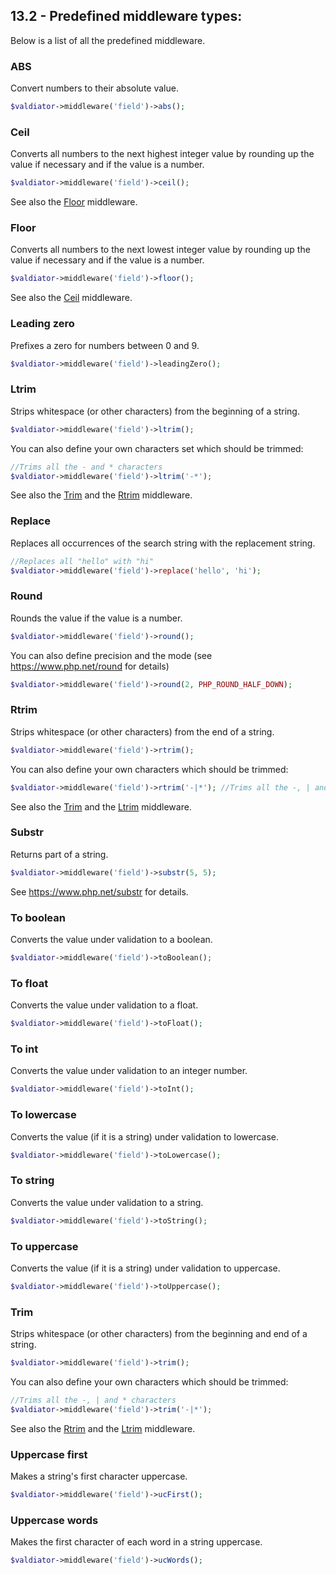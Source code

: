 ## 13.2 - Predefined middleware types:

Below is a list of all the predefined middleware.

### ABS

Convert numbers to their absolute value.

```php
$valdiator->middleware('field')->abs();
```



### Ceil

Converts all numbers to the next highest integer value by rounding up the value if necessary and if the value is a number.

```php
$valdiator->middleware('field')->ceil();
```

See also the [Floor](#floor) middleware.



### Floor
Converts all numbers to the next lowest integer value by rounding up the value if necessary and if the value is a number.

```php
$valdiator->middleware('field')->floor();
```

See also the [Ceil](#ceil) middleware.



### Leading zero

Prefixes a zero for numbers between 0 and 9.

```php
$valdiator->middleware('field')->leadingZero();
```



### Ltrim

Strips whitespace (or other characters) from the beginning of a string.

```php
$valdiator->middleware('field')->ltrim();
```

You can also define your own characters set which should be trimmed:

```php
//Trims all the - and * characters
$valdiator->middleware('field')->ltrim('-*');
```

See also the [Trim](#trim) and the [Rtrim](#rtrim) middleware.



### Replace

Replaces all occurrences of the search string with the replacement string.

```php
//Replaces all "hello" with "hi"
$valdiator->middleware('field')->replace('hello', 'hi'); 
```



### Round

Rounds the value if the value is a number.

```php
$valdiator->middleware('field')->round();
```

You can also define precision and the mode (see https://www.php.net/round for details)

```php
$valdiator->middleware('field')->round(2, PHP_ROUND_HALF_DOWN);
```



### Rtrim

Strips whitespace (or other characters) from the end of a string.

```php
$valdiator->middleware('field')->rtrim();
```

You can also define your own characters which should be trimmed:

```php
$valdiator->middleware('field')->rtrim('-|*'); //Trims all the -, | and * characters
```

See also the [Trim](#trim) and the [Ltrim](#ltrim) middleware.



### Substr

Returns part of a string.

```php
$valdiator->middleware('field')->substr(5, 5);
```

See https://www.php.net/substr for details.



### To boolean
Converts the value under validation to a boolean.

```php
$valdiator->middleware('field')->toBoolean();
```



### To float

Converts the value under validation to a float.

```php
$valdiator->middleware('field')->toFloat();
```



### To int

Converts the value under validation to an integer number.

```php
$valdiator->middleware('field')->toInt();
```



### To lowercase

Converts the value (if it is a string) under validation to lowercase.

```php
$valdiator->middleware('field')->toLowercase();
```



### To string

Converts the value under validation to a string.

```php
$valdiator->middleware('field')->toString();
```



### To uppercase

Converts the value (if it is a string) under validation to uppercase.

```php
$valdiator->middleware('field')->toUppercase();
```



### Trim

Strips whitespace (or other characters) from the beginning and end of a string.

```php
$valdiator->middleware('field')->trim();
```

You can also define your own characters which should be trimmed:

```php
//Trims all the -, | and * characters
$valdiator->middleware('field')->trim('-|*'); 
```

See also the [Rtrim](#rtrim) and the [Ltrim](#ltrim) middleware.



### Uppercase first
Makes a string's first character uppercase.

```php
$valdiator->middleware('field')->ucFirst();
```



### Uppercase words
Makes the first character of each word in a string uppercase.

```php
$valdiator->middleware('field')->ucWords();
```